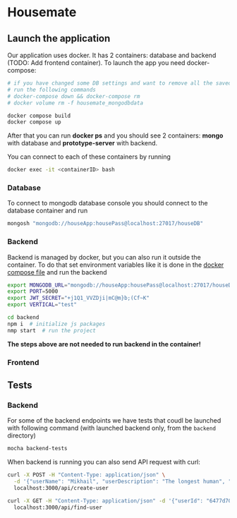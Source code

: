 # Housemate

## Launch the application

Our application uses docker. It has 2 containers: database and backend (TODO: Add frontend container). To launch the app you need docker-compose:

```bash
# if you have changed some DB settings and want to remove all the saved data,
# run the following commands
# docker-compose down && docker-compose rm
# docker volume rm -f housemate_mongodbdata

docker compose build
docker compose up
```

After that you can run  **docker ps** and you should see 2 containers: **mongo** with database and  **prototype-server** with backend.

You can connect to each of these containers by running

```bash
docker exec -it <containerID> bash
```

### Database

To connect to mongodb database console you should connect to the database container and run
```bash
mongosh "mongodb://houseApp:housePass@localhost:27017/houseDB"
```
### Backend

Backend is managed by docker, but you can also run it outside the container. 
To do that set environment variables like it is done in the [docker compose file](docker-compose.yml) and run the backend

```bash
export MONGODB_URL="mongodb://houseApp:housePass@localhost:27017/houseDB?retryWrites=true&w=majority"
export PORT=5000
export JWT_SECRET="+j1Q1_VVZDji|mC@m}b;(Cf~K"
export VERTICAL="test"

cd backend
npm i  # initialize js packages
nmp start  # run the project
```

**The steps above are not needed to run backend in the container!**

### Frontend

## Tests

### Backend

For some of the backend endpoints we have tests that coudl be launched with following command (with launched backend only, from the `backend` directory)
```bash
mocha backend-tests
```


When backend is running you can also send API request with curl:
```bash
curl -X POST -H "Content-Type: application/json" \
  -d '{"userName": "Mikhail", "userDescription": "The longest human", "userPassword": "qwerty", "userPicture": 123, "userSpacesId": [69, 96]}' \
  localhost:3000/api/create-user

curl -X GET -H "Content-Type: application/json" -d '{"userId": "6477d70d31b225820c91362d"}' \
  localhost:3000/api/find-user
```
